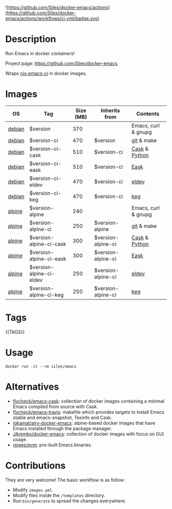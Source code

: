 ![https://github.com/Silex/docker-emacs/actions](https://github.com/Silex/docker-emacs/actions/workflows/ci.yml/badge.svg)

# Description

Run Emacs in docker containers!

Project page: https://github.com/Silex/docker-emacs

Wraps [nix-emacs-ci](https://github.com/purcell/nix-emacs-ci) in docker images.

# Images

| OS                                | Tag                      | Size (MB) | Inherits from      | Contents                                                              |
|-----------------------------------|--------------------------|-----------|--------------------|-----------------------------------------------------------------------|
| [debian](https://debian.org)      | $version                 | 370       |                    | Emacs, curl & gnupg                                                   |
| [debian](https://debian.org)      | $version-ci              | 470       | $version           | [git](https://git-scm.com) & make                                     |
| [debian](https://debian.org)      | $version-ci-cask         | 510       | $version-ci        | [Cask](https://caskreadthedocs.io) & [Python](https://www.python.org) |
| [debian](https://debian.org)      | $version-ci-eask         | 510       | $version-ci        | [Eask](https://github.com/emacs-eask/cli)                             |
| [debian](https://debian.org)      | $version-ci-eldev        | 470       | $version-ci        | [eldev](https://github.com/doublep/eldev)                             |
| [debian](https://debian.org)      | $version-ci-keg          | 470       | $version-ci        | [keg](https://github.com/conao3/keg.el)                               |
| [alpine](https://alpinelinux.org) | $version-alpine          | 240       |                    | Emacs, curl & gnupg                                                   |
| [alpine](https://alpinelinux.org) | $version-alpine-ci       | 250       | $version-alpine    | [git](https://git-scm.com) & make                                     |
| [alpine](https://alpinelinux.org) | $version-alpine-ci-cask  | 300       | $version-alpine-ci | [Cask](https://caskreadthedocs.io) & [Python](https://www.python.org) |
| [alpine](https://alpinelinux.org) | $version-alpine-ci-eask  | 300       | $version-alpine-ci | [Eask](https://github.com/emacs-eask/cli)                             |
| [alpine](https://alpinelinux.org) | $version-alpine-ci-eldev | 250       | $version-alpine-ci | [eldev](https://github.com/doublep/eldev)                             |
| [alpine](https://alpinelinux.org) | $version-alpine-ci-keg   | 250       | $version-alpine-ci | [keg](https://github.com/conao3/keg.el)                               |

# Tags

{{TAGS}}

# Usage

``` shell
docker run -it --rm silex/emacs
```

# Alternatives

- [flycheck/emacs-cask](https://hub.docker.com/r/flycheck/emacs-cask): collection of docker images containing a
  minimal Emacs compiled from source with Cask.
- [flycheck/emacs-travis](https://github.com/flycheck/emacs-travis): makefile which provides targets to
  install Emacs stable and emacs-snapshot, Texinfo and Cask.
- [jgkamat/airy-docker-emacs](https://github.com/jgkamat/airy-docker-emacs): alpine-based docker images that have
  Emacs installed through the package manager.
- [JAremko/docker-emacs](https://github.com/JAremko/docker-emacs): collection of docker images with focus on GUI usage.
- [rejeep/evm](https://github.com/rejeep/evm): pre-built Emacs binaries.

# Contributions

They are very welcome! The basic workflow is as follow:

- Modify `images.yml`.
- Modify files inside the `/templates` directory.
- Run `bin/generate` to spread the changes everywhere.
